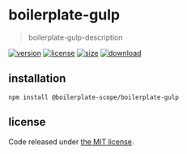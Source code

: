 # boilerplate-gulp
> boilerplate-gulp-description

[![version][version-image]][version-url]
[![license][license-image]][license-url]
[![size][size-image]][size-url]
[![download][download-image]][download-url]

## installation
```shell
npm install @boilerplate-scope/boilerplate-gulp
```

## license
Code released under [the MIT license](https://github.com/afeiship/boilerplate-gulp/blob/master/LICENSE.txt).

[version-image]: https://img.shields.io/npm/v/@boilerplate-scope/boilerplate-gulp
[version-url]: https://npmjs.org/package/@boilerplate-scope/boilerplate-gulp

[license-image]: https://img.shields.io/npm/l/@boilerplate-scope/boilerplate-gulp
[license-url]: https://github.com/afeiship/boilerplate-gulp/blob/master/LICENSE.txt

[size-image]: https://img.shields.io/bundlephobia/minzip/@boilerplate-scope/boilerplate-gulp
[size-url]: https://github.com/afeiship/boilerplate-gulp/blob/master/dist/boilerplate-gulp.min.js

[download-image]: https://img.shields.io/npm/dm/@boilerplate-scope/boilerplate-gulp
[download-url]: https://www.npmjs.com/package/@boilerplate-scope/boilerplate-gulp
